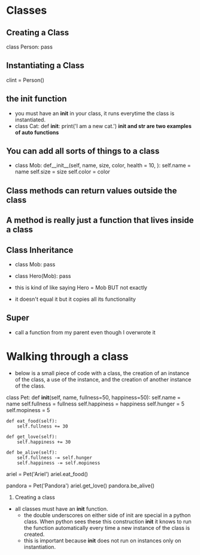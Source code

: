 # Classes

## Creating a Class
class Person:
    pass

## Instantiating a Class
clint = Person()

## the __init__ function
- you must have an __init__ in your class, it runs everytime the class is instantiated.
- class Cat:
    def __init__:
        print('I am a new cat.')
**__init__ and __str__ are two examples of auto functions**


## You can add all sorts of things to a class
- class Mob:
    def__init__(self, name, size, color, health = 10, ):
        self.name = name
        self.size = size 
        self.color = color

## Class methods can return values outside the class
## A method is really just a function that lives inside a class

## Class Inheritance
- class Mob: 
    pass

- class Hero(Mob):
    pass


- this is kind of like saying Hero = Mob BUT not exactly
- it doesn't equal it but it copies all its functionality

## Super
- call a function from my parent even though I overwrote it


# Walking through a class

- below is a small piece of code with a class, the creation of an instance of the class, a use of the instance, and the creation of another instance of the class.

class Pet:
    def __init__(self, name, fullness=50, happiness=50):
        self.name = name
        self.fullness = fullness
        self.happiness = happiness
        self.hunger = 5
        self.mopiness = 5

    def eat_food(self):
        self.fullness += 30

    def get_love(self):
        self.happiness += 30

    def be_alive(self):
        self.fullness -= self.hunger
        self.happiness -= self.mopiness

ariel = Pet('Ariel')
ariel.eat_food()

pandora = Pet('Pandora')
ariel.get_love()
pandora.be_alive()



1. Creating a class
- all classes must have an __init__ function.
    - the double underscores on either side of init are special in a python class. When python sees these this construction __init__ it knows to run the function automatically every time a new instance of the class is created.
    - this is important because __init__ does not run on instances only on instantiation. 


